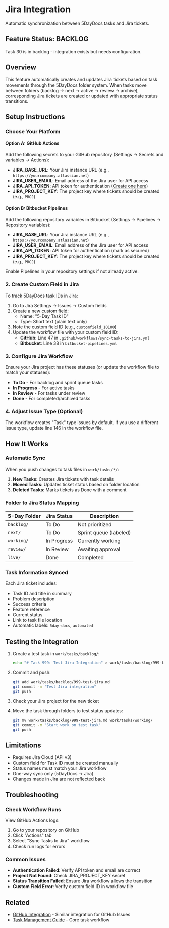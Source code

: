 # Jira Integration

Automatic synchronization between 5DayDocs tasks and Jira tickets.

## Feature Status: BACKLOG

Task 30 is in backlog - integration exists but needs configuration.

## Overview

This feature automatically creates and updates Jira tickets based on task movements through the 5DayDocs folder system. When tasks move between folders (backlog → next → active → review → archive), corresponding Jira tickets are created or updated with appropriate status transitions.

## Setup Instructions

### Choose Your Platform

#### Option A: GitHub Actions

Add the following secrets to your GitHub repository (Settings → Secrets and variables → Actions):

- **JIRA_BASE_URL**: Your Jira instance URL (e.g., `https://yourcompany.atlassian.net`)
- **JIRA_USER_EMAIL**: Email address of the Jira user for API access
- **JIRA_API_TOKEN**: API token for authentication ([Create one here](https://id.atlassian.com/manage-profile/security/api-tokens))
- **JIRA_PROJECT_KEY**: The project key where tickets should be created (e.g., `PROJ`)

#### Option B: Bitbucket Pipelines

Add the following repository variables in Bitbucket (Settings → Pipelines → Repository variables):

- **JIRA_BASE_URL**: Your Jira instance URL (e.g., `https://yourcompany.atlassian.net`)
- **JIRA_USER_EMAIL**: Email address of the Jira user for API access
- **JIRA_API_TOKEN**: API token for authentication (mark as secured)
- **JIRA_PROJECT_KEY**: The project key where tickets should be created (e.g., `PROJ`)

Enable Pipelines in your repository settings if not already active.

### 2. Create Custom Field in Jira

To track 5DayDocs task IDs in Jira:

1. Go to Jira Settings → Issues → Custom fields
2. Create a new custom field:
   - Name: "5-Day Task ID"
   - Type: Short text (plain text only)
3. Note the custom field ID (e.g., `customfield_10100`)
4. Update the workflow file with your custom field ID:
   - **GitHub**: Line 47 in `.github/workflows/sync-tasks-to-jira.yml`
   - **Bitbucket**: Line 38 in `bitbucket-pipelines.yml`

### 3. Configure Jira Workflow

Ensure your Jira project has these statuses (or update the workflow file to match your statuses):

- **To Do** - For backlog and sprint queue tasks
- **In Progress** - For active tasks
- **In Review** - For tasks under review
- **Done** - For completed/archived tasks

### 4. Adjust Issue Type (Optional)

The workflow creates "Task" type issues by default. If you use a different issue type, update line 146 in the workflow file.

## How It Works

### Automatic Sync

When you push changes to task files in `work/tasks/*/`:

1. **New Tasks**: Creates Jira tickets with task details
2. **Moved Tasks**: Updates ticket status based on folder location
3. **Deleted Tasks**: Marks tickets as Done with a comment

### Folder to Jira Status Mapping

| 5-Day Folder | Jira Status | Description |
|--------------|-------------|-------------|
| `backlog/` | To Do | Not prioritized |
| `next/` | To Do | Sprint queue (labeled) |
| `working/` | In Progress | Currently working |
| `review/` | In Review | Awaiting approval |
| `live/` | Done | Completed |

### Task Information Synced

Each Jira ticket includes:

- Task ID and title in summary
- Problem description
- Success criteria
- Feature reference
- Current status
- Link to task file location
- Automatic labels: `5day-docs`, `automated`

## Testing the Integration

1. Create a test task in `work/tasks/backlog/`:
   ```bash
   echo "# Task 999: Test Jira Integration" > work/tasks/backlog/999-test-jira.md
   ```

2. Commit and push:
   ```bash
   git add work/tasks/backlog/999-test-jira.md
   git commit -m "Test Jira integration"
   git push
   ```

3. Check your Jira project for the new ticket

4. Move the task through folders to test status updates:
   ```bash
   git mv work/tasks/backlog/999-test-jira.md work/tasks/working/
   git commit -m "Start work on test task"
   git push
   ```

## Limitations

- Requires Jira Cloud (API v3)
- Custom field for Task ID must be created manually
- Status names must match your Jira workflow
- One-way sync only (5DayDocs → Jira)
- Changes made in Jira are not reflected back

## Troubleshooting

### Check Workflow Runs

View GitHub Actions logs:
1. Go to your repository on GitHub
2. Click "Actions" tab
3. Select "Sync Tasks to Jira" workflow
4. Check run logs for errors

### Common Issues

- **Authentication Failed**: Verify API token and email are correct
- **Project Not Found**: Check JIRA_PROJECT_KEY secret
- **Status Transition Failed**: Ensure Jira workflow allows the transition
- **Custom Field Error**: Verify custom field ID in workflow file

## Related

- [GitHub Integration](./github-integration.md) - Similar integration for GitHub Issues
- [Task Management Guide](../guides/task-management.md) - Core task workflow